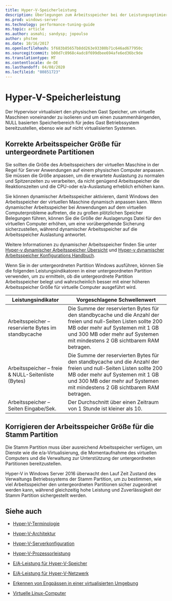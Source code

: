```yaml
---
title: Hyper-V-Speicherleistung
description: Überlegungen zum Arbeitsspeicher bei der Leistungsoptimierung in Hyper
ms.prod: windows-server
ms.technology: performance-tuning-guide
ms.topic: article
ms.author: asmahi; sandysp; jopoulso
author: phstee
ms.date: 10/16/2017
ms.openlocfilehash: 5f683b85657b8dd263e93380b71c646ad677950c
ms.sourcegitcommit: b00d7c8968c4adc8f699dbee694afe6ed36bc9de
ms.translationtype: MT
ms.contentlocale: de-DE
ms.lasthandoff: 04/08/2020
ms.locfileid: "80851723"
---
```

# <a name="hyper-v-memory-performance"></a>Hyper-V-Speicherleistung


Der Hypervisor virtualisiert den physischen Gast Speicher, um virtuelle Maschinen voneinander zu isolieren und um einen zusammenhängenden, NULL basierten Speicherbereich für jedes Gast Betriebssystem bereitzustellen, ebenso wie auf nicht virtualisierten Systemen.

## <a name="correct-memory-sizing-for-child-partitions"></a>Korrekte Arbeitsspeicher Größe für untergeordnete Partitionen

Sie sollten die Größe des Arbeitsspeichers der virtuellen Maschine in der Regel für Server Anwendungen auf einem physischen Computer anpassen. Sie müssen die Größe anpassen, um die erwartete Auslastung zu normalen und Spitzenzeiten zu verarbeiten, da nicht genügend Arbeitsspeicher die Reaktionszeiten und die CPU-oder e/a-Auslastung erheblich erhöhen kann.

Sie können dynamischer Arbeitsspeicher aktivieren, damit Windows den Arbeitsspeicher der virtuellen Maschine dynamisch anpassen kann. Wenn dynamischer Arbeitsspeicher bei Anwendungen auf dem virtuellen Computerprobleme auftreten, die zu großen plötzlichen Speicher Belegungen führen, können Sie die Größe der Auslagerungs Datei für den virtuellen Computer erhöhen, um eine vorübergehende Sicherung sicherzustellen, während dynamischer Arbeitsspeicher auf die Arbeitsspeicher Auslastung antwortet.

Weitere Informationen zu dynamischer Arbeitsspeicher finden Sie unter [Hyper-v dynamischer Arbeitsspeicher Übersicht]( https://go.microsoft.com/fwlink/?linkid=834434) und [Hyper-v dynamischer Arbeitsspeicher Konfigurations Handbuch](https://go.microsoft.com/fwlink/?linkid=834435).

Wenn Sie in der untergeordneten Partition Windows ausführen, können Sie die folgenden Leistungsindikatoren in einer untergeordneten Partition verwenden, um zu ermitteln, ob die untergeordnete Partition Arbeitsspeicher belegt und wahrscheinlich besser mit einer höheren Arbeitsspeicher Größe für virtuelle Computer ausgeführt wird.

| Leistungsindikator                                                         | Vorgeschlagene Schwellenwert                                                                                                                                                           |
|-----------------------------------------------------------------------------|-------------------------------------------------------------------------------------------------------------------------------------------------------------------------------------|
| Arbeitsspeicher – reservierte Bytes im standbycache                                        | Die Summe der reservierten Bytes für den standbycache und die Anzahl der freien und null-Seiten Listen sollte 200 MB oder mehr auf Systemen mit 1 GB und 300 MB oder mehr auf Systemen mit mindestens 2 GB sichtbarem RAM betragen. |
| Arbeitsspeicher – freie & NULL-Seitenliste (Bytes)                                        | Die Summe der reservierten Bytes für den standbycache und die Anzahl der freien und null-Seiten Listen sollte 200 MB oder mehr auf Systemen mit 1 GB und 300 MB oder mehr auf Systemen mit mindestens 2 GB sichtbarem RAM betragen. |
| Arbeitsspeicher – Seiten Eingabe/Sek.                                                    | Der Durchschnitt über einen Zeitraum von 1 Stunde ist kleiner als 10.                                                                                                                                       | 

## <a name="correct-memory-sizing-for-root-partition"></a>Korrigieren der Arbeitsspeicher Größe für die Stamm Partition

Die Stamm Partition muss über ausreichend Arbeitsspeicher verfügen, um Dienste wie die e/a-Virtualisierung, die Momentaufnahme des virtuellen Computers und die Verwaltung zur Unterstützung der untergeordneten Partitionen bereitzustellen.

Hyper-V in Windows Server 2016 überwacht den Lauf Zeit Zustand des Verwaltungs Betriebssystems der Stamm Partition, um zu bestimmen, wie viel Arbeitsspeicher den untergeordneten Partitionen sicher zugeordnet werden kann, während gleichzeitig hohe Leistung und Zuverlässigkeit der Stamm Partition sichergestellt werden.

## <a name="see-also"></a>Siehe auch

-   [Hyper-V-Terminologie](terminology.md)

-   [Hyper-V-Architektur](architecture.md)

-   [Hyper-V-Serverkonfiguration](configuration.md)

-   [Hyper-V-Prozessorleistung](processor-performance.md)

-   [E/A-Leistung für Hyper-V-Speicher](storage-io-performance.md)

-   [E/A-Leistung für Hyper-V-Netzwerk](network-io-performance.md)

-   [Erkennen von Engpässen in einer virtualisierten Umgebung](detecting-virtualized-environment-bottlenecks.md)

-   [Virtuelle Linux-Computer](linux-virtual-machine-considerations.md)
